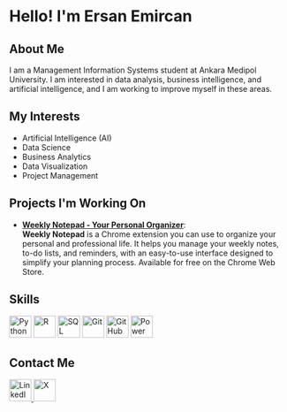 # Hello! I'm Ersan Emircan

## About Me
I am a Management Information Systems student at Ankara Medipol University. I am interested in data analysis, business intelligence, and artificial intelligence, and I am working to improve myself in these areas.

## My Interests
- Artificial Intelligence (AI)
- Data Science
- Business Analytics
- Data Visualization
- Project Management

## Projects I'm Working On
- **[Weekly Notepad - Your Personal Organizer](https://chromewebstore.google.com/detail/Weekly%20Notepad%20-%20Your%20Personal%20Organizer/amjlkabkndodobbpigfahkmapmbdkdih?hl=tr&utm_source=ext_sidebar)**:  
  **Weekly Notepad** is a Chrome extension you can use to organize your personal and professional life. It helps you manage your weekly notes, to-do lists, and reminders, with an easy-to-use interface designed to simplify your planning process. Available for free on the Chrome Web Store.

## Skills

<img src="https://cdn.jsdelivr.net/gh/devicons/devicon/icons/python/python-original.svg" alt="Python" width="40" height="40"/>
<img src="https://cdn.jsdelivr.net/gh/devicons/devicon/icons/r/r-original.svg" alt="R" width="40" height="40"/>
<img src="https://w7.pngwing.com/pngs/525/959/png-transparent-microsoft-azure-sql-database-microsoft-sql-server-cloud-computing-text-trademark-logo.png" alt="SQL" width="40" height="40"/>
<img src="https://cdn.jsdelivr.net/gh/devicons/devicon/icons/git/git-original.svg" alt="Git" width="40" height="40"/>
<img src="https://cdn.jsdelivr.net/gh/devicons/devicon/icons/github/github-original.svg" alt="GitHub" width="40" height="40"/>
<img src="https://upload.wikimedia.org/wikipedia/commons/thumb/c/cf/New_Power_BI_Logo.svg/640px-New_Power_BI_Logo.svg.png" alt="Power BI" width="40" height="40"/>

## Contact Me

<a href="https://www.linkedin.com/in/emircankula/" target="_blank">
  <img src="https://cdn.jsdelivr.net/gh/devicons/devicon/icons/linkedin/linkedin-original.svg" alt="LinkedIn" width="40" height="40"/>
</a>
<a href="https://x.com/emorcan06" target="_blank">
  <img src="https://upload.wikimedia.org/wikipedia/commons/thumb/2/2d/Twitter_X.png/640px-Twitter_X.png" alt="X" width="40" height="40"/>
</a>

